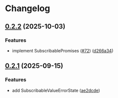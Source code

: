 # Changelog

## [0.2.2](https://github.com/karfau/cached-promise/compare/0.2.1...0.2.2) (2025-10-03)


### Features

* implement SubscribablePromises ([#72](https://github.com/karfau/cached-promise/issues/72)) ([d266a34](https://github.com/karfau/cached-promise/commit/d266a342d935465444e7af1bf4c48b2bba1ddbfc))

## [0.2.1](https://github.com/karfau/cached-promise/compare/0.2.0...0.2.1) (2025-09-15)


### Features

* add SubscribableValueErrorState ([ae2dcde](https://github.com/karfau/cached-promise/commit/ae2dcde0aaa374a988ba7d0b1f9660b95f2ba7ef))
